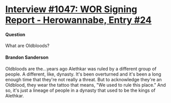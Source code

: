 # [Interview #1047: WOR Signing Report - Herowannabe, Entry #24](https://www.theoryland.com/intvmain.php?i=1047#24)

#### Question

What are Oldbloods?

#### Brandon Sanderson

Oldbloods are the...years ago Alethkar was ruled by a different group of people. A different, like, dynasty. It's been overturned and it's been a long enough time that they're not really a threat. But to acknowledge they're an Oldblood, they wear the tattoo that means, "We used to rule this place." And so, it's just a lineage of people in a dynasty that used to be the kings of Alethkar.

